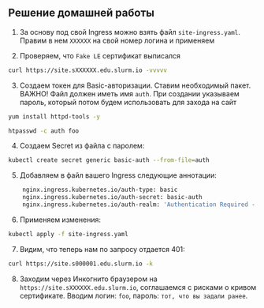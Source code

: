 ## Решение домашней работы

1) За основу под свой Ingress можно взять файл `site-ingress.yaml`. Правим в нем `XXXXXX` на свой номер логина и применяем

2) Проверяем, что `Fake LE` сертификат выписался

```bash
curl https://site.sXXXXXX.edu.slurm.io -vvvvv
```

3) Создаем токен для Basic-авторизации. Ставим необходимый пакет. ВАЖНО! Файл должен иметь имя `auth`. При создании указываем пароль, который потом будем использовать для захода на сайт

```bash
yum install httpd-tools -y

htpasswd -c auth foo
```

4) Создаем Secret из файла с паролем:

```bash
kubectl create secret generic basic-auth --from-file=auth
```

5) Добавляем в файл вашего Ingress следующие аннотации:

```bash
    nginx.ingress.kubernetes.io/auth-type: basic
    nginx.ingress.kubernetes.io/auth-secret: basic-auth
    nginx.ingress.kubernetes.io/auth-realm: 'Authentication Required - foo'

```

6) Применяем изменения:

```bash
kubectl apply -f site-ingress.yaml
``` 

7) Видим, что теперь нам по запросу отдается 401:

```bash
curl https://site.s000001.edu.slurm.io -k
```

8) Заходим через Инкогнито браузером на `https://site.sXXXXXX.edu.slurm.io`, соглашаемся с рисками о кривом сертификате. Вводим логин: `foo`, пароль: `тот, что вы задали ранее`.
